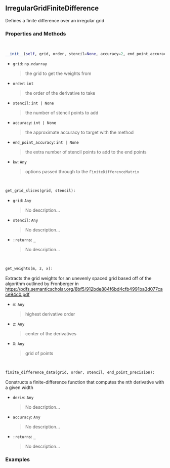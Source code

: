 ## <a id="McUtils.Zachary.Taylor.FiniteDifferenceFunction.IrregularGridFiniteDifference">IrregularGridFiniteDifference</a>
Defines a finite difference over an irregular grid

### Properties and Methods
<a id="McUtils.Zachary.Taylor.FiniteDifferenceFunction.IrregularGridFiniteDifference.__init__" class="docs-object-method">&nbsp;</a>
```python
__init__(self, grid, order, stencil=None, accuracy=2, end_point_accuracy=2, **kw): 
```

- `grid`: `np.ndarray`
    >the grid to get the weights from
- `order`: `int`
    >the order of the derivative to take
- `stencil`: `int | None`
    >the number of stencil points to add
- `accuracy`: `int | None`
    >the approximate accuracy to target with the method
- `end_point_accuracy`: `int | None`
    >the extra number of stencil points to add to the end points
- `kw`: `Any`
    >options passed through to the `FiniteDifferenceMatrix`

<a id="McUtils.Zachary.Taylor.FiniteDifferenceFunction.IrregularGridFiniteDifference.get_grid_slices" class="docs-object-method">&nbsp;</a>
```python
get_grid_slices(grid, stencil): 
```

- `grid`: `Any`
    >No description...
- `stencil`: `Any`
    >No description...
- `:returns`: `_`
    >No description...

<a id="McUtils.Zachary.Taylor.FiniteDifferenceFunction.IrregularGridFiniteDifference.get_weights" class="docs-object-method">&nbsp;</a>
```python
get_weights(m, z, x): 
```
Extracts the grid weights for an unevenly spaced grid based off of the algorithm outlined by
        Fronberger in https://pdfs.semanticscholar.org/8bf5/912bde884f6bd4cfb4991ba3d077cace94c0.pdf
- `m`: `Any`
    >highest derivative order
- `z`: `Any`
    >center of the derivatives
- `X`: `Any`
    >grid of points

<a id="McUtils.Zachary.Taylor.FiniteDifferenceFunction.IrregularGridFiniteDifference.finite_difference_data" class="docs-object-method">&nbsp;</a>
```python
finite_difference_data(grid, order, stencil, end_point_precision): 
```
Constructs a finite-difference function that computes the nth derivative with a given width
- `deriv`: `Any`
    >No description...
- `accuracy`: `Any`
    >No description...
- `:returns`: `_`
    >No description...

### Examples



